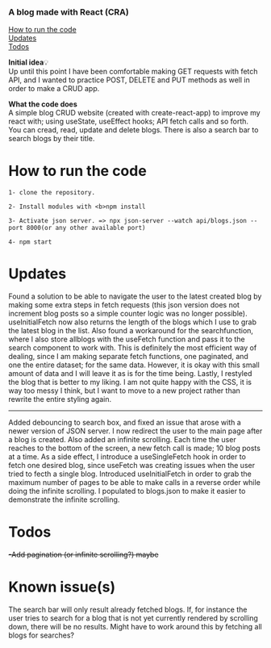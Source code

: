 ### A blog made with React (CRA)

  
[How to run the code](#how-to-run-the-code) <br>
[Updates](#updates) <br>
[Todos](#todos)



<strong>Initial idea</strong>💡 <br>
Up until this point I have been comfortable making GET requests with fetch API, and I wanted to practice POST, DELETE and PUT methods as well in order to make a CRUD app.

<strong> What the code does </strong> <br>
A simple blog CRUD website (created with create-react-app) to improve my react with; using useState, useEffect hooks; API fetch calls and so forth. You can cread, read, update and delete blogs. There is also a search bar to search blogs by their title.

# How to run the code
```
1- clone the repository.

2- Install modules with <b>npm install

3- Activate json server. => npx json-server --watch api/blogs.json --port 8000(or any other available port)

4- npm start

```

# Updates

Found a solution to be able to navigate the user to the latest created blog by making some extra steps in fetch requests (this json version does not increment blog posts so a simple counter logic was no longer possible). useInitialFetch now also returns the length of the blogs which I use to grab the latest blog in the list. 
Also found a workaround for the searchfunction, where I also store allblogs with the useFetch function and pass it to the search component to work with. This is definitely the most efficient way of dealing, since I am making separate fetch functions, one paginated, and one the entire dataset; for the same data. However, it is okay with this small amount of data and I will leave it as is for the time being. Lastly, I restyled the blog that is better to my liking. I am not quite happy with the CSS, it is way too messy I think, but I want to move to a new project rather than rewrite the entire styling again.

<hr>

Added debouncing to search box, and fixed an issue that arose with a newer version of JSON server. I now redirect the user to the main page after a blog is created. Also added an infinite scrolling. Each time the user reaches to the bottom of the screen, a new fetch call is made; 10 blog posts at a time. As a side effect, I introduce a useSingleFetch hook in order to fetch one desired blog, since useFetch was creating issues when the user tried to fecth a single blog. Introduced useInitialFetch in order to grab the maximum number of pages to be able to make calls in a reverse order while doing the infinite scrolling. I populated to blogs.json to make it easier to demonstrate the infinite scrolling.

# Todos

<s>-Add pagination (or infinite scrolling?) maybe </s>

# Known issue(s)
The search bar will only result already fetched blogs. If, for instance the user tries to search for a blog that is not yet currently rendered by scrolling down, there will be no results. Might have to work around this by fetching all blogs for searches?